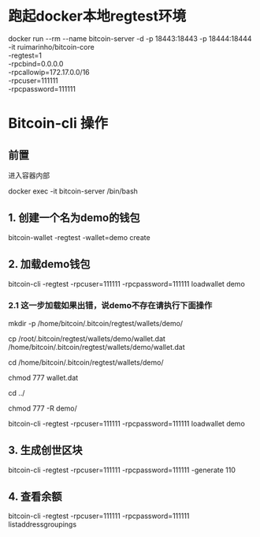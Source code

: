 # 跑起docker本地regtest环境

docker run --rm --name bitcoin-server -d -p 18443:18443 -p 18444:18444 -it ruimarinho/bitcoin-core \
-regtest=1 \
-rpcbind=0.0.0.0 \
-rpcallowip=172.17.0.0/16 \
-rpcuser=111111 \
-rpcpassword=111111

# Bitcoin-cli 操作

## 前置

进入容器内部

docker exec -it bitcoin-server /bin/bash


## 1. 创建一个名为demo的钱包

bitcoin-wallet -regtest -wallet=demo create

## 2. 加载demo钱包

bitcoin-cli -regtest -rpcuser=111111 -rpcpassword=111111 loadwallet demo

### 2.1 这一步加载如果出错，说demo不存在请执行下面操作

mkdir -p /home/bitcoin/.bitcoin/regtest/wallets/demo/

cp /root/.bitcoin/regtest/wallets/demo/wallet.dat /home/bitcoin/.bitcoin/regtest/wallets/demo/wallet.dat

cd  /home/bitcoin/.bitcoin/regtest/wallets/demo/

chmod 777 wallet.dat

cd ../

chmod 777 -R demo/

bitcoin-cli -regtest -rpcuser=111111 -rpcpassword=111111 loadwallet demo

## 3. 生成创世区块

bitcoin-cli -regtest  -rpcuser=111111 -rpcpassword=111111 -generate 110


## 4. 查看余额

bitcoin-cli -regtest -rpcuser=111111 -rpcpassword=111111 listaddressgroupings



